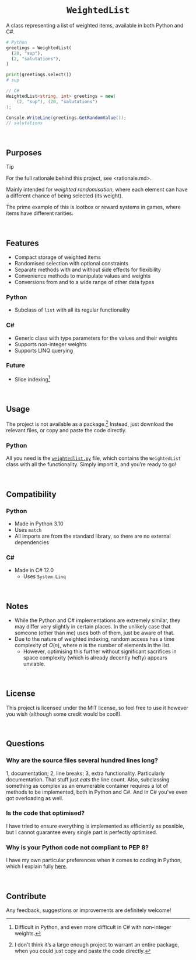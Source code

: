 <h1 align="center"> <code>WeightedList</code> </h1>

A class representing a list of weighted items, available in both Python and C#.


```py
# Python
greetings = WeightedList(
  (20, "sup"),
  (2, "salutations"),
)

print(greetings.select())
# sup
```

```cs
// C#
WeightedList<string, int> greetings = new(
    (2, "sup"), (20, "salutations")
);

Console.WriteLine(greetings.GetRandomValue());
// salutations
```


<br>


## Purposes

> [!Tip]
> For the full rationale behind this project, see <rationale.md>.

Mainly intended for *weighted randomisation*, where each element can have a different chance of being selected (its weight).

The prime example of this is lootbox or reward systems in games, where items have different rarities.


<br>


## Features

- Compact storage of weighted items
- Randomised selection with optional constraints
- Separate methods with and without side effects for flexibility
- Convenience methods to manipulate values and weights
- Conversions from and to a wide range of other data types

### Python
- Subclass of `list` with all its regular functionality

### C#
- Generic class with type parameters for the values and their weights
- Supports non-integer weights
- Supports LINQ querying

### Future
- Slice indexing[^slice]

[^slice]: Difficult in Python, and even more difficult in C# with non-integer weights.


<br>


## Usage

The project is not available as a package.[^package] Instead, just download the relevant files, or copy and paste the code directly.

[^package]: I don't think it’s a large enough project to warrant an entire package, when you could just copy and paste the code directly.

### Python
All you need is the [`weightedlist.py`](Python/weightedlist.py) file, which contains the `WeightedList` class with all the functionality. Simply import it, and you’re ready to go!

<!--
### Implementation
A `WeightedList` works just like how a `list` does, except rather than storing the values themselves, it stores `WeightedItem` objects. The value and weight of each item can be accessed through the `value` and `weight` attributes, respectively. These are passed in as pairs when instantiating the list:

```py
wl = WeightedList(
  (2, "sup"),
  (7, "nova"),
  (13, "shard"),
  ...
)
```

The `weight` of each item can be thought of as how many duplicates are stored (which would replicate the weighting mechanic):

```py
>>> wl = WeightedList(sup = 2, nova = 7)

>>> wl[0].value
'sup'
>>> wl[1].value
'sup'
>>> wl[2].value
'nova'
>>> wl[8].value
'nova'

>>> wl.select(7)
['nova', 'sup', 'nova', 'nova', 'sup', 'nova', 'nova']
# 'nova' has a higher change of being selected
```

Here’s a quick example of how a `WeightedList` could be used for weighted randomization:

```py
greetings = WeightedList()
responses = WeightedList()

name = input(f"{greetings.select()}! What’s your name?")
print(f"{greetings.select()} {name}. {responses.select()}!")
```

More examples and a full [walkthrough](examples/walkthrough.md) can be found in [examples](examples).
-->


<br>


## Compatibility

### Python
- Made in Python 3.10
- Uses `match`
- All imports are from the standard library, so there are no external dependencies

### C#
- Made in C# 12.0
  - Uses `System.Linq`


<br>


## Notes

- While the Python and C# implementations are extremely similar, they may differ very slightly in certain places. In the unlikely case that someone (other than me) uses both of them, just be aware of that.
- Due to the nature of weighted indexing, random access has a time complexity of $O(n)$, where $n$ is the number of elements in the list.
  - However, optimising this further without significant sacrifices in space complexity (which is already decently hefty) appears unviable.


<br>


## License
This project is licensed under the MIT license, so feel free to use it however you wish (although some credit would be cool!).


<br>


## Questions

### Why are the source files several hundred lines long?
1, documentation; 2, line breaks; 3, extra functionality. Particularly documentation. That stuff just *eats* the line count. Also, subclassing something as complex as an enumerable container requires a lot of methods to be implemented, both in Python and C#. And in C# you've even got overloading as well.

### Is the code that optimised?
I have tried to ensure everything is implemented as efficiently as possible, but I cannot guarantee every single part is perfectly optimised.

### Why is your Python code not compliant to PEP 8?
I have my own particular preferences when it comes to coding in Python, which I explain fully [here](https://github.com/Sup2point0/Assort/blob/origin/~writing/Python%20Syntax.md).


<br>


## Contribute

Any feedback, suggestions or improvements are definitely welcome!
